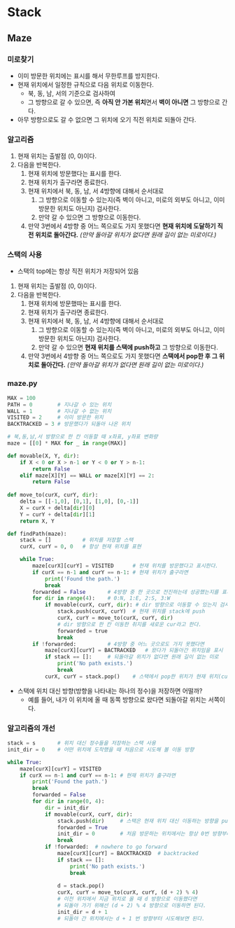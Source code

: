 # Stack

## Maze

### 미로찾기

* 이미 방문한 위치에는 표시를 해서 무한루프를 방지한다.
* 현재 위치에서 일정한 규칙으로 다음 위치로 이동한다.
  * 북, 동, 남, 서의 기준으로 검사하여
  * 그 방향으로 갈 수 있으면, 즉 **아직 안 가본 위치**면서 **벽이 아니면** 그 방향으로 간다.
* 아무 방향으로도 갈 수 없으면 그 위치에 오기 직전 위치로 되돌아 간다.



### 알고리즘

1. 현재 위치는 출발점 (0, 0)이다.
2. 다음을 반복한다.
   1. 현재 위치에 방문했다는 표시를 한다.
   2. 현재 위치가 출구라면 종료한다.
   3. 현재 위치에서 북, 동, 남, 서 4방향에 대해서 순서대로
      1. 그 방향으로 이동할 수 있는지(즉 벽이 아니고, 미로의 외부도 아니고, 이미 방문한 위치도 아닌지) 검사한다.
      2. 만약 갈 수 있으면 그 방향으로 이동한다.
   4. 만약 3번에서 4방향 중 어느 쪽으로도 가지 못했다면 **현재 위치에 도달하기 직전 위치로 돌아간다.** *(만약 돌아갈 위치가 없다면 원래 길이 없는 미로이다.)*



### 스택의 사용

* 스택의 top에는 항상 직전 위치가 저장되어 있음



1. 현재 위치는 출발점 (0, 0)이다.
2. 다음을 반복한다.
   1. 현재 위치에 방문했따는 표시를 한다.
   2. 현재 위치가 출구라면 종료한다.
   3. 현재 위치에서 북, 동, 남, 서 4방향에 대해서 순서대로
      1. 그 방향으로 이동할 수 있는지(즉 벽이 아니고, 미로의 외부도 아니고, 이미 방문한 위치도 아닌지) 검사한다.
      2. 만약 갈 수 있으면 **현재 위치를 스택에 push하고** 그 방향으로 이동한다.
   4. 만약 3번에서 4방향 중 어느 쪽으로도 가지 못했다면 **스택에서 pop한 후 그 위치로 돌아간다.** *(만약 돌아갈 위치가 없다면 원래 길이 없는 미로이다.)* 



### maze.py

```python
MAX = 100
PATH = 0		# 지나갈 수 있는 위치
WALL = 1		# 지나갈 수 없는 위치
VISITED = 2		# 이미 방문한 위치
BACKTRACKED = 3	# 방문했다가 되돌아 나온 위치

# 북,동,남,서 방향으로 한 칸 이동할 때 x좌표, y좌표 변화량
maze = [[0] * MAX for _ in range(MAX)]

def movable(X, Y, dir):
    if X < 0 or X > n-1 or Y < 0 or Y > n-1:
        return False
    elif maze[X][Y] == WALL or maze[X][Y] == 2:
        return False
    
def move_to(curX, curY, dir):
    delta = [[-1,0], [0,1], [1,0], [0,-1]]	
    X = curX + delta[dir][0]
    Y = curY + delta[dir][1]
    return X, Y

def findPath(maze):
    stack = []			# 위치를 저장할 스택
    curX, curY = 0, 0	# 항상 현재 위치를 표현

    while True:
        maze[curX][curY] = VISITED		# 현재 위치를 방문했다고 표시한다.
        if curX == n-1 and curY == n-1:	# 현재 위치가 출구라면
            print('Found the path.')
            break
        forwarded = False		# 4방향 중 한 곳으로 전진하는데 성공했는지를 표시
        for dir in range(4):	# 0:N, 1:E, 2:S, 3:W
            if movable(curX, curY, dir): # dir 방향으로 이동할 수 있는지 검사
                stack.push(curX, curY)	# 현재 위치를 stack에 push
                curX, curY = move_to(curX, curY, dir)
                # dir 방향으로 한 칸 이동한 취지를 새로운 cur라고 한다.
                forwarded = true
                break
        if !forwarded:			# 4방향 중 어느 곳으로도 가지 못했다면
            maze[curX][curY] = BACTRACKED	# 왔다가 되돌아간 위치임을 표시
            if stack == []:		# 되돌아갈 위치가 없다면 원래 길이 없는 미로
                print('No path exists.')
                break
            curX, curY = stack.pop()	# 스택에서 pop한 위치가 현재 위치(cur)가 된다.
```



* 스택에 위치 대신 방향(방향을 나타내는 하나의 정수)을 저장하면 어떨까?
  * 예를 들어, 내가 이 위치에 올 때 동쪽 방향으로 왔다면 되돌아갈 위치는 서쪽이다.



### 알고리즘의 개선

```python
stack = s		# 위치 대신 정수들을 저장하는 스택 사용
init_dir = 0 	# 어떤 위치에 도착했을 때 처음으로 시도해 볼 이동 방향

while True:
    maze[curX][curY] = VISITED
    if curX == n-1 and curY == n-1:	# 현재 위치가 출구라면
        print('Found the path.')
        break
        forwarded = False
        for dir in range(0, 4):
            dir = init_dir
            if movable(curX, curY, dir):
                stack.push(dir)		# 스택은 현재 위치 대신 이동하는 방향을 push
                forwarded = True
                init_dir = 0		# 처음 방문하는 위치에서는 항상 0번 방향부터 시도
              	break
            if !forwarded:	# nowhere to go forward
                maze[curX][curY] = BACKTRACKED	# backtracked
                if stack == []:
                    print('No path exists.')
                    break
                    
                d = stack.pop()
                curX, curY = move_to(curX, curY, (d + 2) % 4)
                # 이전 위치에서 지금 위치로 올 때 d 방향으로 이동했다면
                # 되돌아 가기 위해선 (d + 2) % 4 방향으로 이동하면 된다.
                init_dir = d + 1
                # 되돌아 간 위치에서는 d + 1 번 방향부터 시도해보면 된다.
```

